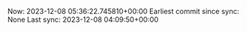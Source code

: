 Now: 2023-12-08 05:36:22.745810+00:00 Earliest commit since sync: None Last sync: 2023-12-08 04:09:50+00:00
